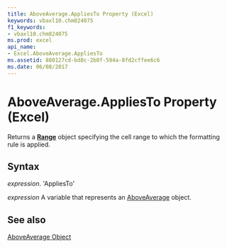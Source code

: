 ```yaml
---
title: AboveAverage.AppliesTo Property (Excel)
keywords: vbaxl10.chm824075
f1_keywords:
- vbaxl10.chm824075
ms.prod: excel
api_name:
- Excel.AboveAverage.AppliesTo
ms.assetid: 880127cd-bd8c-2b0f-594a-8fd2cffee6c6
ms.date: 06/08/2017
---
```



# AboveAverage.AppliesTo Property (Excel)

Returns a  **[Range](Excel.Range(objec).md)** object specifying the cell range to which the formatting rule is applied.


## Syntax

 _expression_. 'AppliesTo'

 _expression_ A variable that represents an [AboveAverage](./Excel.AboveAverage.md) object.


## See also


[AboveAverage Object](Excel.AboveAverage.md)

